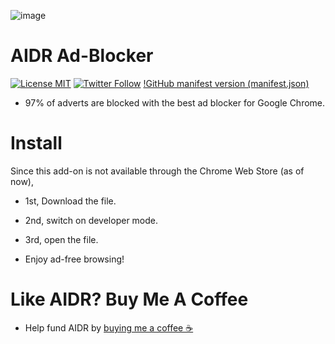![image](https://user-images.githubusercontent.com/102999216/215234598-ec58e067-f2ac-469e-9b71-e2ceb90b2ccb.png)
# AIDR Ad-Blocker
[![License MIT](https://user-images.githubusercontent.com/102999216/216479899-5acf037b-8be8-44f8-9353-b633dc1c4113.svg)](LICENSE)
[![Twitter Follow](https://img.shields.io/twitter/follow/NotTimNotHere?style=social)](https://twitter.com/nottimnothere)
[!GitHub manifest version (manifest.json)](https://img.shields.io/github/manifest-json/v/TimNotHere/AIDR-Ad-Blocker)

* 97% of adverts are blocked with the best ad blocker for Google Chrome.
# Install
Since this add-on is not available through the Chrome Web Store (as of now),

* 1st, Download the file.

* 2nd, switch on developer mode.

* 3rd, open the file.

* Enjoy ad-free browsing!

# Like AIDR? Buy Me A Coffee

* Help fund AIDR by [buying me a coffee ☕️](https://www.buymeacoffee.com/NotTimNotHere)
